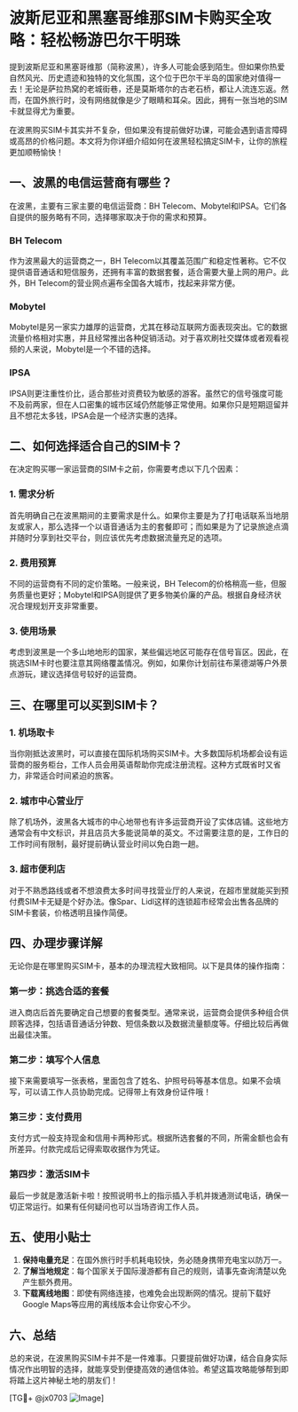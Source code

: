 # 波斯尼亚和黑塞哥维那SIM卡购买全攻略：轻松畅游巴尔干明珠

提到波斯尼亚和黑塞哥维那（简称波黑），许多人可能会感到陌生。但如果你热爱自然风光、历史遗迹和独特的文化氛围，这个位于巴尔干半岛的国家绝对值得一去！无论是萨拉热窝的老城街巷，还是莫斯塔尔的古老石桥，都让人流连忘返。然而，在国外旅行时，没有网络就像是少了眼睛和耳朵。因此，拥有一张当地的SIM卡就显得尤为重要。

在波黑购买SIM卡其实并不复杂，但如果没有提前做好功课，可能会遇到语言障碍或高昂的价格问题。本文将为你详细介绍如何在波黑轻松搞定SIM卡，让你的旅程更加顺畅愉快！

## 一、波黑的电信运营商有哪些？

在波黑，主要有三家主要的电信运营商：BH Telecom、Mobytel和IPSA。它们各自提供的服务略有不同，选择哪家取决于你的需求和预算。

### BH Telecom
作为波黑最大的运营商之一，BH Telecom以其覆盖范围广和稳定性著称。它不仅提供语音通话和短信服务，还拥有丰富的数据套餐，适合需要大量上网的用户。此外，BH Telecom的营业网点遍布全国各大城市，找起来非常方便。

### Mobytel
Mobytel是另一家实力雄厚的运营商，尤其在移动互联网方面表现突出。它的数据流量价格相对实惠，并且经常推出各种促销活动。对于喜欢刷社交媒体或者观看视频的人来说，Mobytel是一个不错的选择。

### IPSA
IPSA则更注重性价比，适合那些对资费较为敏感的游客。虽然它的信号强度可能不及前两家，但在人口密集的城市区域仍然能够正常使用。如果你只是短期逗留并且不想花太多钱，IPSA会是一个经济实惠的选择。

## 二、如何选择适合自己的SIM卡？

在决定购买哪一家运营商的SIM卡之前，你需要考虑以下几个因素：

### 1. 需求分析
首先明确自己在波黑期间的主要需求是什么。如果你主要是为了打电话联系当地朋友或家人，那么选择一个以语音通话为主的套餐即可；而如果是为了记录旅途点滴并随时分享到社交平台，则应该优先考虑数据流量充足的选项。

### 2. 费用预算
不同的运营商有不同的定价策略。一般来说，BH Telecom的价格稍高一些，但服务质量也更好；Mobytel和IPSA则提供了更多物美价廉的产品。根据自身经济状况合理规划开支非常重要。

### 3. 使用场景
考虑到波黑是一个多山地地形的国家，某些偏远地区可能存在信号盲区。因此，在挑选SIM卡时也要注意其网络覆盖情况。例如，如果你计划前往布莱德湖等户外景点游玩，建议选择信号较好的运营商。

## 三、在哪里可以买到SIM卡？

### 1. 机场取卡
当你刚抵达波黑时，可以直接在国际机场购买SIM卡。大多数国际机场都会设有运营商的服务柜台，工作人员会用英语帮助你完成注册流程。这种方式既省时又省力，非常适合时间紧迫的旅客。

### 2. 城市中心营业厅
除了机场外，波黑各大城市的中心地带也有许多运营商开设了实体店铺。这些地方通常会有中文标识，并且店员大多能说简单的英文。不过需要注意的是，工作日的工作时间有限制，最好提前确认营业时间以免白跑一趟。

### 3. 超市便利店
对于不熟悉路线或者不想浪费太多时间寻找营业厅的人来说，在超市里就能买到预付费SIM卡无疑是个好办法。像Spar、Lidl这样的连锁超市经常会出售各品牌的SIM卡套装，价格透明且操作简便。

## 四、办理步骤详解

无论你是在哪里购买SIM卡，基本的办理流程大致相同。以下是具体的操作指南：

### 第一步：挑选合适的套餐
进入商店后首先要确定自己想要的套餐类型。通常来说，运营商会提供多种组合供顾客选择，包括语音通话分钟数、短信条数以及数据流量额度等。仔细比较后再做出最佳决策。

### 第二步：填写个人信息
接下来需要填写一张表格，里面包含了姓名、护照号码等基本信息。如果不会填写，可以请工作人员协助完成。记得带上有效身份证件哦！

### 第三步：支付费用
支付方式一般支持现金和信用卡两种形式。根据所选套餐的不同，所需金额也会有所差异。付款完成后记得索取收据作为凭证。

### 第四步：激活SIM卡
最后一步就是激活新卡啦！按照说明书上的指示插入手机并拨通测试电话，确保一切正常运行。如果有任何疑问也可以当场咨询工作人员。

## 五、使用小贴士

1. **保持电量充足**：在国外旅行时手机耗电较快，务必随身携带充电宝以防万一。
2. **了解当地规定**：每个国家关于国际漫游都有自己的规则，请事先查询清楚以免产生额外费用。
3. **下载离线地图**：即使有网络连接，也难免会出现断网的情况。提前下载好Google Maps等应用的离线版本会让你安心不少。

## 六、总结

总的来说，在波黑购买SIM卡并不是一件难事。只要提前做好功课，结合自身实际情况作出明智的选择，就能享受到便捷高效的通信体验。希望这篇攻略能够帮到即将踏上这片神秘土地的朋友们！

[TG💪+ @jx0703 ![Image](https://github.com/user-attachments/assets/dbca1d08-cadb-493c-b0ec-ad6f7a83f270)]